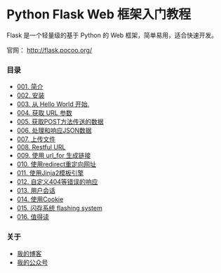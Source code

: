 # Python Flask Web 框架入门教程

Flask 是一个轻量级的基于 Python 的 Web 框架，简单易用，适合快速开发。

官网： http://flask.pocoo.org/

### 目录
* [001. 简介](article/001.%20%E7%AE%80%E4%BB%8B.md)
* [002. 安装](article/002.%20%E5%AE%89%E8%A3%85.md)
* [003. 从 Hello World 开始.](article/003.%20%E4%BB%8E%20Hello%20World%20%E5%BC%80%E5%A7%8B.md%20)
* [004. 获取 URL 参数](article/004.%20%E8%8E%B7%E5%8F%96%20URL%20%E5%8F%82%E6%95%B0.md)
* [005. 获取POST方法传送的数据](article/005.%20%E8%8E%B7%E5%8F%96POST%E6%96%B9%E6%B3%95%E4%BC%A0%E9%80%81%E7%9A%84%E6%95%B0%E6%8D%AE.md)
* [006. 处理和响应JSON数据](article/006.%20%E5%A4%84%E7%90%86%E5%92%8C%E5%93%8D%E5%BA%94JSON%E6%95%B0%E6%8D%AE.md)
* [007. 上传文件](article/007.%20%E4%B8%8A%E4%BC%A0%E6%96%87%E4%BB%B6.md)
* [008. Restful URL](article/008.%20Restful%20URL.md)
* [009. 使用 url_for 生成链接](article/009.%20%E4%BD%BF%E7%94%A8%20url_for%20%E7%94%9F%E6%88%90%E9%93%BE%E6%8E%A5.md)
* [010. 使用redirect重定向网址](article/010.%20%E4%BD%BF%E7%94%A8redirect%E9%87%8D%E5%AE%9A%E5%90%91%E7%BD%91%E5%9D%80.md)
* [011. 使用Jinja2模板引擎](article/011.%20%E4%BD%BF%E7%94%A8Jinja2%E6%A8%A1%E6%9D%BF%E5%BC%95%E6%93%8E.md)
* [012. 自定义404等错误的响应](article/012.%20%E8%87%AA%E5%AE%9A%E4%B9%89404%E7%AD%89%E9%94%99%E8%AF%AF%E7%9A%84%E5%93%8D%E5%BA%94.md)
* [013. 用户会话](article/013.%20%E7%94%A8%E6%88%B7%E4%BC%9A%E8%AF%9D.md)
* [014. 使用Cookie](article/014.%20%E4%BD%BF%E7%94%A8Cookie.md)
* [015. 闪存系统 flashing system](article/015.%20%E9%97%AA%E5%AD%98%E7%B3%BB%E7%BB%9F%20flashing%20system.md)
* [016. 值得读](article/016.%20%E5%80%BC%E5%BE%97%E8%AF%BB.md)  

### 关于
* [我的博客](http://www.letiantian.me/)
* [我的公众号](http://www.letiantian.me/gzh/)